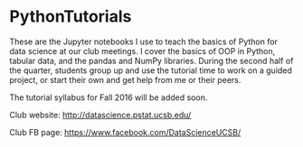 # PythonTutorials

These are the Jupyter notebooks I use to teach the basics of Python for data science at our club meetings. I cover the basics of OOP in Python, tabular data, and the pandas and NumPy libraries. During the second half of the quarter, students group up and use the tutorial time to work on a guided project, or start their own and get help from me or their peers.

The tutorial syllabus for Fall 2016 will be added soon.

Club website: http://datascience.pstat.ucsb.edu/

Club FB page: https://www.facebook.com/DataScienceUCSB/